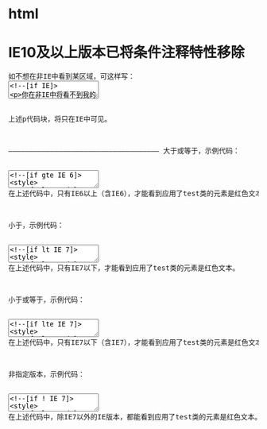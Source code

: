 # html
<h1>IE10及以上版本已将条件注释特性移除</h1>
<pre>
如不想在非IE中看到某区域，可这样写：
<textarea>
<!--[if IE]>
<p>你在非IE中将看不到我的身影</p>
<![endif]-->
</textarea>

上述p代码块，将只在IE中可见。

————————————————————————————————————
大于或等于，示例代码：
<textarea>
<!--[if gte IE 6]>
<style>
.test{color:red;}
</style>
<![endif]-->
</textarea>
在上述代码中，只有IE6以上（含IE6），才能看到应用了test类的元素是红色文本。



小于，示例代码：
<textarea>
<!--[if lt IE 7]>
<style>
.test{color:red;}
</style>
<![endif]-->
</textarea>
在上述代码中，只有IE7以下，才能看到应用了test类的元素是红色文本。



小于或等于，示例代码：
<textarea>
<!--[if lte IE 7]>
<style>
.test{color:red;}
</style>
<![endif]-->
</textarea>
在上述代码中，只有IE7以下（含IE7），才能看到应用了test类的元素是红色文本。



非指定版本，示例代码：
<textarea>
<!--[if ! IE 7]>
<style>
.test{color:red;}
</style>
<![endif]-->
</textarea>
在上述代码中，除IE7以外的IE版本，都能看到应用了test类的元素是红色文本。

</pre>
